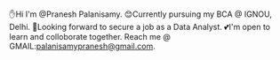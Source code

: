 ✋Hi I'm @Pranesh Palanisamy.
😊Currently pursuing my BCA @ IGNOU, Delhi.
🤩Looking forward to secure a job as a Data Analyst.
💕I'm open to learn and colloborate together.
Reach me @ GMAIL:palanisamypranesh@gmail.com.
